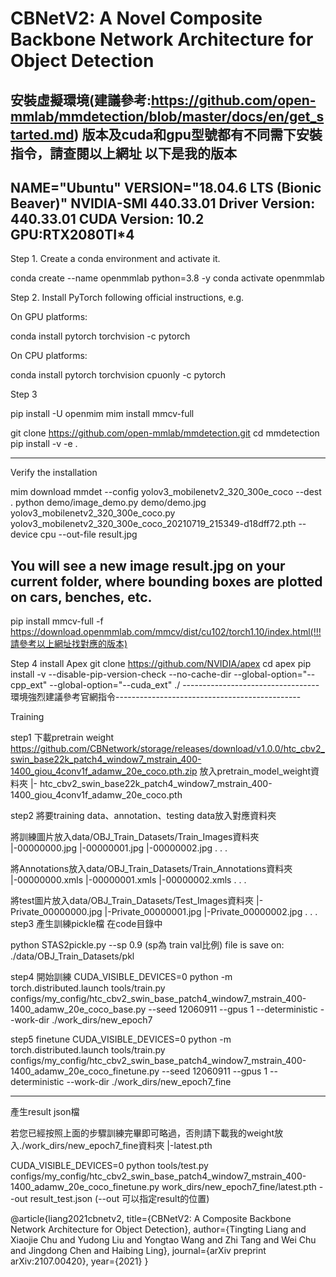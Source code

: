 # CBNetV2: A Novel Composite Backbone Network Architecture for Object Detection

安裝虛擬環境(建議參考:https://github.com/open-mmlab/mmdetection/blob/master/docs/en/get_started.md)
版本及cuda和gpu型號都有不同需下安裝指令，請查閱以上網址
以下是我的版本
-------------------------------------
NAME="Ubuntu"
VERSION="18.04.6 LTS (Bionic Beaver)"
NVIDIA-SMI 440.33.01
Driver Version: 440.33.01
CUDA Version: 10.2
GPU:RTX2080TI*4
------------------------------------

Step 1. Create a conda environment and activate it.

conda create --name openmmlab python=3.8 -y
conda activate openmmlab

Step 2. Install PyTorch following official instructions, e.g.

On GPU platforms:

conda install pytorch torchvision -c pytorch

On CPU platforms:

conda install pytorch torchvision cpuonly -c pytorch

Step 3

pip install -U openmim
mim install mmcv-full

git clone https://github.com/open-mmlab/mmdetection.git
cd mmdetection
pip install -v -e .

----------------------------------------------------------------------------------------------------
Verify the installation

mim download mmdet --config yolov3_mobilenetv2_320_300e_coco --dest .
python demo/image_demo.py demo/demo.jpg yolov3_mobilenetv2_320_300e_coco.py yolov3_mobilenetv2_320_300e_coco_20210719_215349-d18dff72.pth --device cpu --out-file result.jpg

You will see a new image result.jpg on your current folder, where bounding boxes are plotted on cars, benches, etc.
-------------------------------------

pip install mmcv-full -f https://download.openmmlab.com/mmcv/dist/cu102/torch1.10/index.html(!!!請參考以上網址找對應的版本)

Step 4 install Apex
git clone https://github.com/NVIDIA/apex
cd apex
pip install -v --disable-pip-version-check --no-cache-dir --global-option="--cpp_ext" --global-option="--cuda_ext" ./
----------------------------------環境強烈建議參考官網指令----------------------------------------------


Training

step1 下載pretrain weight
https://github.com/CBNetwork/storage/releases/download/v1.0.0/htc_cbv2_swin_base22k_patch4_window7_mstrain_400-1400_giou_4conv1f_adamw_20e_coco.pth.zip
放入pretrain_model_weight資料夾
             |- htc_cbv2_swin_base22k_patch4_window7_mstrain_400-1400_giou_4conv1f_adamw_20e_coco.pth


step2 將要training data、annotation、testing data放入對應資料夾

將訓練圖片放入data/OBJ_Train_Datasets/Train_Images資料夾
							|-00000000.jpg
							|-00000001.jpg
							|-00000002.jpg
							.
							.
							.

將Annotations放入data/OBJ_Train_Datasets/Train_Annotations資料夾
							|-00000000.xmls
							|-00000001.xmls
							|-00000002.xmls
							.
							.
							.

將test圖片放入data/OBJ_Train_Datasets/Test_Images資料夾
							|-Private_00000000.jpg
							|-Private_00000001.jpg
							|-Private_00000002.jpg
							.
							.
							.
step3 產生訓練pickle檔
在code目錄中

python STAS2pickle.py --sp 0.9  (sp為 train val比例) file is save on: ./data/OBJ_Train_Datasets/pkl

step4 開始訓練
CUDA_VISIBLE_DEVICES=0 python -m torch.distributed.launch  tools/train.py configs/my_config/htc_cbv2_swin_base_patch4_window7_mstrain_400-1400_adamw_20e_coco_base.py --seed 12060911 --gpus 1 --deterministic   --work-dir ./work_dirs/new_epoch7

step5 finetune
CUDA_VISIBLE_DEVICES=0 python -m torch.distributed.launch  tools/train.py configs/my_config/htc_cbv2_swin_base_patch4_window7_mstrain_400-1400_adamw_20e_coco_finetune.py --seed 12060911 --gpus 1 --deterministic   --work-dir ./work_dirs/new_epoch7_fine

--------------------------------------------------------------------------------------------------

產生result json檔


若您已經按照上面的步驟訓練完畢即可略過，否則請下載我的weight放入./work_dirs/new_epoch7_fine資料夾
														|-latest.pth


CUDA_VISIBLE_DEVICES=0 python tools/test.py configs/my_config/htc_cbv2_swin_base_patch4_window7_mstrain_400-1400_adamw_20e_coco_finetune.py work_dirs/new_epoch7_fine/latest.pth --out result_test.json (--out 可以指定result的位置)




@article{liang2021cbnetv2,
  title={CBNetV2: A Composite Backbone Network Architecture for Object Detection}, 
  author={Tingting Liang and Xiaojie Chu and Yudong Liu and Yongtao Wang and Zhi Tang and Wei Chu and Jingdong Chen and Haibing Ling},
  journal={arXiv preprint arXiv:2107.00420},
  year={2021}
}











